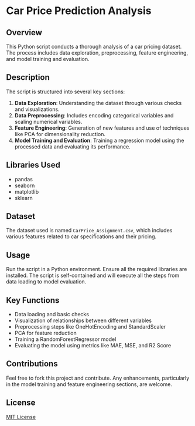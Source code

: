 # Car Price Prediction Analysis

## Overview
This Python script conducts a thorough analysis of a car pricing dataset. The process includes data exploration, preprocessing, feature engineering, and model training and evaluation.

## Description
The script is structured into several key sections:

1. **Data Exploration**: Understanding the dataset through various checks and visualizations.
2. **Data Preprocessing**: Includes encoding categorical variables and scaling numerical variables.
3. **Feature Engineering**: Generation of new features and use of techniques like PCA for dimensionality reduction.
4. **Model Training and Evaluation**: Training a regression model using the processed data and evaluating its performance.

## Libraries Used
- pandas
- seaborn
- matplotlib
- sklearn

## Dataset
The dataset used is named `CarPrice_Assignment.csv`, which includes various features related to car specifications and their pricing.

## Usage
Run the script in a Python environment. Ensure all the required libraries are installed. The script is self-contained and will execute all the steps from data loading to model evaluation.

## Key Functions
- Data loading and basic checks
- Visualization of relationships between different variables
- Preprocessing steps like OneHotEncoding and StandardScaler
- PCA for feature reduction
- Training a RandomForestRegressor model
- Evaluating the model using metrics like MAE, MSE, and R2 Score

## Contributions
Feel free to fork this project and contribute. Any enhancements, particularly in the model training and feature engineering sections, are welcome.

## License
[MIT License](https://opensource.org/licenses/MIT)

